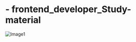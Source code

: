 # - frontend_developer_Study-material

![Image1](https://user-images.githubusercontent.com/69413168/207069401-5db17b72-2b18-43fc-a326-22f25cf65b63.jpg)
